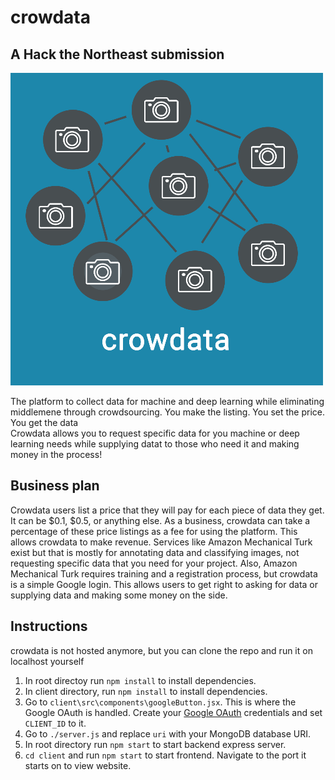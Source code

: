# crowdata
## A Hack the Northeast submission<br>
![](https://raw.githubusercontent.com/RemingtonKim/crowdata/master/client/src/imgs/logo.png?token=AMV4ACLCEMRJQXRVKWF4HMS64YNHG)

The platform to collect data for machine and deep learning while eliminating middlemene through crowdsourcing. You make the listing. You set the price. You get the data <br>
Crowdata allows you to request specific data for you machine or deep learning needs while supplying datat to those who need it and making money in the process!
<br>

## Business plan
Crowdata users list a price that they will pay for each piece of data they get. It can be $0.1, $0.5, or anything else. As a business, crowdata can take a percentage of these price listings as a fee for using the platform. This allows crowdata to make revenue. Services like Amazon Mechanical Turk exist but that is mostly for annotating data and classifying images, not requesting specific data that you need for your project. Also, Amazon Mechanical Turk requires training and a registration process, but crowdata is a simple Google login. This allows users to get right to asking for data or supplying data and making some money on the side. 


## Instructions

crowdata is not hosted anymore, but you can clone the repo and run it on localhost yourself
1. In root directoy run `npm install` to install dependencies.
2. In client directory, run `npm install` to install dependencies.
3. Go to `client\src\components\googleButton.jsx`. This is where the Google OAuth is handled. Create your [Google OAuth](https://developers.google.com/identity/protocols/oauth2) credentials and set `CLIENT_ID` to it.
4. Go to `./server.js` and replace `uri` with your MongoDB database URI.
5. In root directory run `npm start` to start backend express server. 
6. `cd client` and run `npm start` to start frontend. Navigate to the port it starts on to view website.
